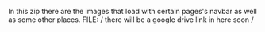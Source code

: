 In this zip there are the images that load with certain pages's navbar as well as some other places.
FILE: / there will be a google drive link in here soon /
